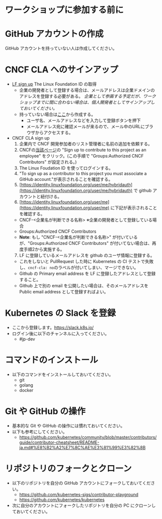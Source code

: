 ワークショップに参加する前に
============================

# GitHub アカウントの作成
GitHub アカウントを持っていない人は作成してください。

# CNCF CLA へのサインアップ
* [LF sign up](https://identity.linuxfoundation.org/)
  The Linux Foundation ID の取得
  + 企業の開発者として登録する場合は、メールアドレスは企業ドメインのアドレスを登録する必要がある。
    _企業として参画する予定だが、ワークショップまでに間に合わない場合は、個人開発者としてサインアップしておいてください。_
  + 持っていない場合は[ここ](https://identity.linuxfoundation.org/)から作成する。
    - ユーザ名、メールアドレスなどを入力して登録ボタンを押下
    - メールアドレス宛に確認メールが来るので、メール中のURLにブラウザからアクセスする。
* CNCF CLA sign up
  1. 企業内で CNCF 開発参加者のリスト管理者に名前の追加を依頼する。
  2. CNCFの[当該ページ](https://identity.linuxfoundation.org/projects/cncf)の "Sign up to contribute to this project as an employee" をクリック。(この手順で "Groups:Authorized CNCF Contributors" が設定される。)
  3. The Linux Foudation ID を使ってログインする。
  4. "To sign up as a contributor to this project you must associate a GitHub account."が表示されることを確認する。
  5. [https://identity.linuxfoundation.org/user/me/hybridauth](https://identity.linuxfoundation.org/user/me/hybridauth)  で github アカウントと紐付ける。
  6. [https://identity.linuxfoundation.org/user/me](https://identity.linuxfoundation.org/user/me) に下記が表示されることを確認する。
    - CNCF-<企業名が判断できる名称> ※企業の開発者として登録している場合
    - Groups:Authorized CNCF Contributors
    - **Note**: もし "CNCF-<企業名が判断できる名称>" が付いているが、"Groups:Authorized CNCF Contributors" が付いてない場合は、再度手順2から実施する。
  7. LF に登録しているメールアドレスを github のユーザ情報に登録する。
    - これをしないと PullRequest した時に Kubernetes の CI テストで失敗し、`cncf-cla: no`のラベルが付いてしまい、マージできない。
    - Github の Primary email address を LF に登録したアドレスとして登録すること。
    - Github 上で別の email を公開したい場合は、そのメールアドレスを Public email address として登録すればよい。

# Kubernetes の Slack を登録
* ここから登録します。https://slack.k8s.io/
* ログイン後に以下のチャンネルに入ってください。
  + #jp-dev

# コマンドのインストール
* 以下のコマンドをインストールしておいてください。
  + git
  + golang
  + docker

# Git や GitHub の操作
* 基本的な Git や GitHub の操作には慣れておいてください。
* 以下も参考にしてください。
  + https://github.com/kubernetes/community/blob/master/contributors/guide/contributor-cheatsheet/README-ja.md#%E8%B2%A2%E7%8C%AE%E3%81%99%E3%82%8B

# リポジトリのフォークとクローン
* 以下のリポジトリを自分の GitHub アカウントにフォークしておいてください。
  + https://github.com/kubernetes-sigs/contributor-playground
  + https://github.com/kubernetes/kubernetes
* 次に自分のアカウントにフォークしたリポジトリを自分の PC にクローンしておいてください。

